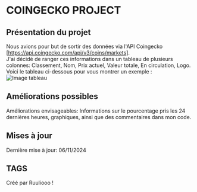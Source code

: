 # COINGECKO PROJECT
## Présentation du projet
Nous avions pour but de sortir des données via l'API Coingecko [https://api.coingecko.com/api/v3/coins/markets]. <br>
J'ai décidé de ranger ces informations dans un tableau de plusieurs colonnes: Classement, Nom,	Prix actuel,	Valeur totale,	En circulation, Logo. <br>
Voici le tableau ci-dessous pour vous montrer un exemple :
![Image tableau](https://github.com/user-attachments/assets/51b6d667-ce70-4bee-9dc5-1d4faba50b55)

## Améliorations possibles
Améliorations envisageables: Informations sur le pourcentage pris les 24 dernières heures, graphiques, ainsi que des commentaires dans mon code.
## Mises à jour
Dernière mise à jour: 06/11/2024
## TAGS
Créé par Ruuliooo !
